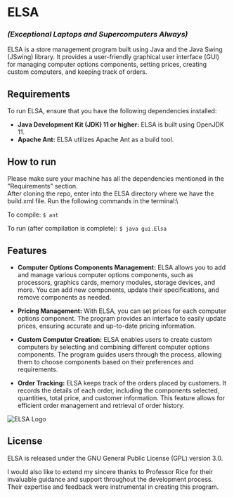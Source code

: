 # ELSA
### _(Exceptional Laptops and Supercomputers Always)_
ELSA is a store management program built using Java and the Java Swing (JSwing) library. It provides a user-friendly graphical user interface (GUI) for managing computer options components, setting prices, creating custom computers, and keeping track of orders.

## Requirements
To run ELSA, ensure that you have the following dependencies installed:
- **Java Development Kit (JDK) 11 or higher:** ELSA is built using OpenJDK 11.
- **Apache Ant:** ELSA utilizes Apache Ant as a build tool.

## How to run
Please make sure your machine has all the dependencies mentioned in the "Requirements" section.\
After cloning the repo, enter into the ELSA directory where we have the build.xml file. Run the following commands in the terminal:\

To compile: 
```$ ant```

To run (after compilation is complete):
```$ java gui.Elsa```

## Features
- **Computer Options Components Management:** ELSA allows you to add and manage various computer options components, such as processors, graphics cards, memory modules, storage devices, and more. You can add new components, update their specifications, and remove components as needed.

- **Pricing Management:** With ELSA, you can set prices for each computer options component. The program provides an interface to easily update prices, ensuring accurate and up-to-date pricing information.

- **Custom Computer Creation:** ELSA enables users to create custom computers by selecting and combining different computer options components. The program guides users through the process, allowing them to choose components based on their preferences and requirements.

- **Order Tracking:** ELSA keeps track of the orders placed by customers. It records the details of each order, including the components selected, quantities, total price, and customer information. This feature allows for efficient order management and retrieval of order history.

![ELSA Logo](gui/resources/elsa.png)

## License
ELSA is released under the GNU General Public License (GPL) version 3.0.

I would also like to extend my sincere thanks to Professor Rice for their invaluable guidance and support throughout the development process. Their expertise and feedback were instrumental in creating this program.
